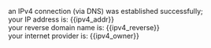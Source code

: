 an IPv4 connection (via DNS) was established successfully;  
your IP address is: {{ipv4_addr}}  
your reverse domain name is: {{ipv4_reverse}}  
your internet provider is: {{ipv4_owner}}  
